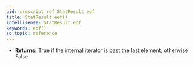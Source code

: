 ```yaml
---
uid: crmscript_ref_StatResult_eof
title: StatResult.eof()
intellisense: StatResult.eof
keywords: eof()
so.topic: reference
---
```



* **Returns:** True if the internal iterator is past the last element, otherwise False


